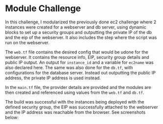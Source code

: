 # Module Challenge

In this challenge, I modularized the previously done ec2 challenge where 2 instances were created for a webserver and db server, using dynamic blocks to set up a security groups and outputting the private IP of the db and the eip of the webserver. It also includes the step where the script was run on the webserver.

The `web.tf` file contains the desired config that would be udone for the webserver. It contains the resource info, EIP, security group details and public IP output.  An output for `instance_id` and a variable for `ec2name` was also declared here. The same was also done for the `db.tf`, with configurations for the database server. Instead out outputting the public IP address, the private IP address is used instead.

In the `main.tf` file, the provider details are provided and the modules are then created and referenced using values from the `web.tf` and `db.tf`.

The build was successful with the instances being deployed with the defined security group, the EIP was successfully attached to the webserver and the IP address was reachable from the browser. See screenshots below:
